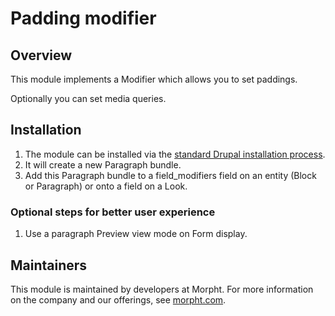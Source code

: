 # Padding modifier

## Overview
This module implements a Modifier which allows you to set paddings.

Optionally you can set media queries.

## Installation
1. The module can be installed via the
[standard Drupal installation process](http://drupal.org/node/1897420).
2. It will create a new Paragraph bundle.
3. Add this Paragraph bundle to a field_modifiers field on an entity (Block or
Paragraph) or onto a field on a Look.

### Optional steps for better user experience
1. Use a paragraph Preview view mode on Form display.

## Maintainers
This module is maintained by developers at Morpht. For more information on
the company and our offerings, see [morpht.com](https://morpht.com).
